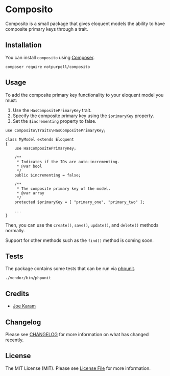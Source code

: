 # Composito

Composito is a small package that gives eloquent models the ability to have composite primary keys through a trait.

## Installation

You can install `composito` using [Composer](https://getcomposer.org/).

```
composer require notpurpell/composito
```

## Usage

To add the composite primary key functionality to your eloquent model you must:
1. Use the `HasCompositePrimaryKey` trait.
2. Specify the composite primary key using the `$primaryKey` property.
3. Set the `$incrementing` property to false.

```
use Composito\Traits\HasCompositePrimaryKey;

class MyModel extends Eloquent
{
    use HasCompositePrimaryKey;
    
    /**
     * Indicates if the IDs are auto-incrementing.
     * @var bool
     */
    public $incrementing = false;

    /**
     * The composite primary key of the model.
     * @var array
     */
    protected $primaryKey = [ "primary_one", "primary_two" ];

    ...
}
```

Then, you can use the `create()`, `save()`, `update()`, and `delete()` methods normally.

Support for other methods such as the `find()` method is coming soon.

## Tests
The package contains some tests that can be run via [phpunit](https://phpunit.readthedocs.io/en/8.5/).
```
./vendor/bin/phpunit
```

## Credits
* [Joe Karam](https://github.com/joekaram)

## Changelog

Please see [CHANGELOG](CHANGELOG.md) for more information on what has changed recently.

## License

The MIT License (MIT). Please see [License File](LICENSE.md) for more information.